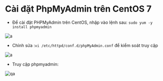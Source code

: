 # Cài đặt PhpMyAdmin trên CentOS 7

- Để cài đặt PHPMyAdmin trên CentOS, nhập vào lệnh sau:
`sudo yum -y install phpmyadmin`

![a](https://f4-zpcloud.zdn.vn/5276966367610924131/1a79e2bfedac27f27ebd.jpg)

- Chỉnh sửa :`vi /etc/httpd/conf.d/phpMyAdmin.conf` để kiểm soát truy cập

![a](https://f5-zpcloud.zdn.vn/731417932279303498/7b40fdf0bfe375bd2cf2.jpg)

- Truy cập phpmyadmin:

![qa](https://f5-zpcloud.zdn.vn/216731985416609855/39def0be8dad47f31ebc.jpg)